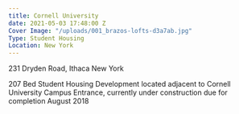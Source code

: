 ```yaml
---
title: Cornell University
date: 2021-05-03 17:48:00 Z
Cover Image: "/uploads/001_brazos-lofts-d3a7ab.jpg"
Type: Student Housing
Location: New York
---
```


231 Dryden Road, Ithaca New York

207 Bed Student Housing Development located adjacent to Cornell University Campus Entrance, currently under construction due for completion August 2018

